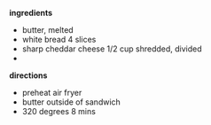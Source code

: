 
**ingredients**

- butter, melted
- white bread 4 slices
- sharp cheddar cheese 1/2 cup shredded, divided
-

**directions**

- preheat air fryer
- butter outside of sandwich
- 320 degrees 8 mins
